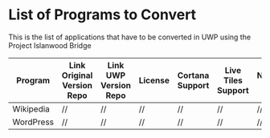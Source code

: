 # List of Programs to Convert
This is the list of applications that have to be converted in UWP using the Project Islanwood Bridge

| Program | Link Original Version Repo | Link UWP Version Repo | License | Cortana Support | Live Tiles Support | Notifications Support | Dial Support | Developer | Authorization | Publication |
|---------|----------------------------|-----------------------|---------|-----------------|--------------------|-----------------------|--------------|-----------|---------------|-------------|
| Wikipedia | // | // | // | // | // | // | // | // | // | // |   
| WordPress | // | // | // | // | // | // | // | // | // | // | 